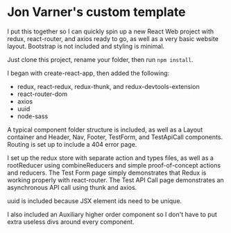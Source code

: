 <h1>Jon Varner's custom template</h1>

<p>I put this together so I can quickly spin up a new React Web project with redux, react-router, and axios ready to go, as well as a very basic website layout. Bootstrap is not included and styling is minimal.</p>

<p>Just clone this project, rename your folder, then run <code>npm install</code>.

<p>I began with create-react-app, then added the following:</p>

<ul>
  <li>redux, react-redux, redux-thunk, and redux-devtools-extension</li>
  <li>react-router-dom</li>
  <li>axios</li>
  <li>uuid</li>
  <li>node-sass</li>
</ul>

<p>A typical component folder structure is included, as well as a Layout container and Header, Nav, Footer, TestForm, and TestApiCall components. Routing is set up to include a 404 error page.</p>

<p>I set up the redux store with separate action and types files, as well as a rootReducer using combineReducers and simple proof-of-concept actions and reducers. The Test Form page simply demonstrates that Redux is working properly with react-router. The Test API Call page demonstrates an asynchronous API call using thunk and axios.</p>

<p>uuid is included because JSX element ids need to be unique.</p>

<p>I also included an Auxiliary higher order component so I don't have to put extra useless divs around every component.</p>
